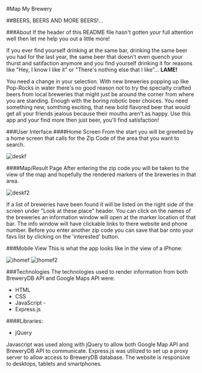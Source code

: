 #Map My Brewery


##BEERS, BEERS AND MORE BEERS!...

###About
  If the header of this README file hasn't gotten your full attention well then let me help you out a little more!
  
  If you ever find yourself drinking at the same bar, drinking the same beer you had for the last year, the same beer that doesn't even
quench your thurst and satifaction anymore and you find yourself drinking it for reasons like "Hey, I know I like it" or "There's nothing 
else that I like"... **LAME!** 

  You need a change in your selection. With new breweries popping up like Pop-Rocks in water there's no good reason not to try the specialty crafted beers from local breweries that might just be around the corner from where you are standing. Enough with the boring robotic beer choices. You need something new, somthing exciting, that new bold flavored beer that would get all your friends jealous because their mouths aren't as happy. Use this app and your find more then just beer, you'll find satisfaction!


###User Interface
####Home Screen
  From the start you will be greeted by a home screen that calls for the Zip Code of the area that you want to search.
  
![deskf](https://cloud.githubusercontent.com/assets/15925701/19670378/6d74caea-9a2c-11e6-99dd-f635e4ec99ba.PNG)


####Map/Result Page
  After entering the zip code you will be taken to the view of the map and hopefully the rendered markers of the breweries in that area.
  
![deskf2](https://cloud.githubusercontent.com/assets/15925701/19670379/6d755988-9a2c-11e6-995e-d338ecf3512e.PNG)

  If a list of breweries have been found it will be listed on the right side of the screen under "Look at these place" header. You can click on the names of the breweries an information window will open at the marker location of that bar. The info window will have clickable links to there website and phone number. Before you enter another zip code you can save that bar onto your favs list by clicking on the 'interested' button. 
  
###Mobile View
This is what the app looks like in the view of a iPhone:

![ihomef](https://cloud.githubusercontent.com/assets/15925701/19670380/6d763ef2-9a2c-11e6-9340-3b64714bd825.PNG)
![ihomef2](https://cloud.githubusercontent.com/assets/15925701/19670377/6d73b4b6-9a2c-11e6-9957-1abad1952198.PNG)


###Technologies
The technologies used to render information from both BreweryDB API and Google Maps API were:
* HTML 
* CSS
* JavaScript - 
* Express.js

####Libraries:
* jQuery

Javascript was used along with jQuery to allow both Google Map API and BreweryDB API to communicate. Express.js was utilized to set up a proxy server to allow access to BreweryDB database. The website is responsive to desktops, tablets and smartphones. 


